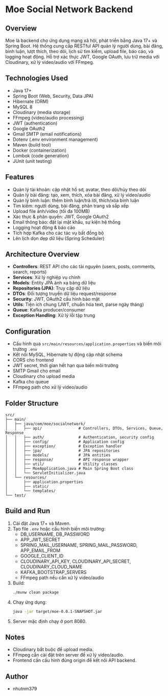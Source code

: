 # Moe Social Network Backend

## Overview
Moe là backend cho ứng dụng mạng xã hội, phát triển bằng Java 17+ và Spring Boot. Hệ thống cung cấp RESTful API quản lý người dùng, bài đăng, bình luận, lượt thích, theo dõi, lịch sử tìm kiếm, upload file, báo cáo, và logging hoạt động. Hỗ trợ xác thực JWT, Google OAuth, lưu trữ media với Cloudinary, xử lý video/audio với FFmpeg.

## Technologies Used
- Java 17+
- Spring Boot (Web, Security, Data JPA)
- Hibernate (ORM)
- MySQL 8
- Cloudinary (media storage)
- FFmpeg (video/audio processing)
- JWT (authentication)
- Google OAuth2
- Gmail SMTP (email notifications)
- Dotenv (.env environment management)
- Maven (build tool)
- Docker (containerization)
- Lombok (code generation)
- JUnit (unit testing)

## Features
- Quản lý tài khoản: cập nhật hồ sơ, avatar, theo dõi/hủy theo dõi
- Quản lý bài đăng: tạo, xem, thích, xóa bài đăng, xử lý video/audio
- Quản lý bình luận: thêm bình luận/trả lời, thích/xóa bình luận
- Tìm kiếm: người dùng, bài đăng, phân trang và sắp xếp
- Upload file ảnh/video (tối đa 100MB)
- Xác thực & phân quyền: JWT, Google OAuth2
- Email thông báo: đặt lại mật khẩu, sự kiện hệ thống
- Logging hoạt động & báo cáo
- Tích hợp Kafka cho các tác vụ bất đồng bộ
- Lên lịch dọn dẹp dữ liệu (Spring Scheduler)

## Architecture Overview
- **Controllers**: REST API cho các tài nguyên (users, posts, comments, search, reports)
- **Services**: Xử lý nghiệp vụ chính
- **Models**: Entity JPA ánh xạ bảng dữ liệu
- **Repositories (JPA)**: Truy cập dữ liệu
- **DTOs**: Đối tượng truyền dữ liệu request/response
- **Security**: JWT, OAuth2 cấu hình bảo mật
- **Utils**: Tiện ích chung (JWT, chuẩn hóa text, parse ngày tháng)
- **Queue**: Kafka producer/consumer
- **Exception Handling**: Xử lý lỗi tập trung

## Configuration
- Cấu hình qua `src/main/resources/application.properties` và biến môi trường `.env`
- Kết nối MySQL, Hibernate tự động cập nhật schema
- CORS cho frontend
- JWT secret, thời gian hết hạn qua biến môi trường
- SMTP Gmail cho email
- Cloudinary cho upload media
- Kafka cho queue
- FFmpeg path cho xử lý video/audio

## Folder Structure
```
src/
├── main/
│   ├── java/com/moe/socialnetwork/
│   │   ├── api/                # Controllers, DTOs, Services, Queue, Response
│   │   ├── auth/               # Authentication, security config
│   │   ├── config/             # Application config
│   │   ├── exception/          # Exception handler
│   │   ├── jpa/                # JPA repositories
│   │   ├── models/             # JPA entities
│   │   ├── response/           # API response wrapper
│   │   ├── util/               # Utility classes
│   │   ├── MoeApplication.java # Main Spring Boot class
│   │   └── ServletInitializer.java
│   └── resources/
│       ├── application.properties
│       ├── static/
│       └── templates/
└── test/
```

## Build and Run
1. Cài đặt Java 17+ và Maven.
2. Tạo file `.env` hoặc cấu hình biến môi trường:
   - DB_USERNAME, DB_PASSWORD
   - APP_JWT_SECRET
   - SPRING_MAIL_USERNAME, SPRING_MAIL_PASSWORD, APP_EMAIL_FROM
   - GOOGLE_CLIENT_ID
   - CLOUDINARY_API_KEY, CLOUDINARY_API_SECRET, CLOUDINARY_CLOUD_NAME
   - KAFKA_BOOTSTRAP_SERVERS
   - FFmpeg path nếu cần xử lý video/audio
3. Build:
   ```bash
   ./mvnw clean package
   ```
4. Chạy ứng dụng:
   ```bash
   java -jar target/moe-0.0.1-SNAPSHOT.jar
   ```
5. Server mặc định chạy ở port 8080.

## Notes
- Cloudinary bắt buộc để upload media.
- FFmpeg cần cài đặt trên server để xử lý video/audio.
- Frontend cần cấu hình đúng origin để kết nối API backend.

## Author
- nhutnm379